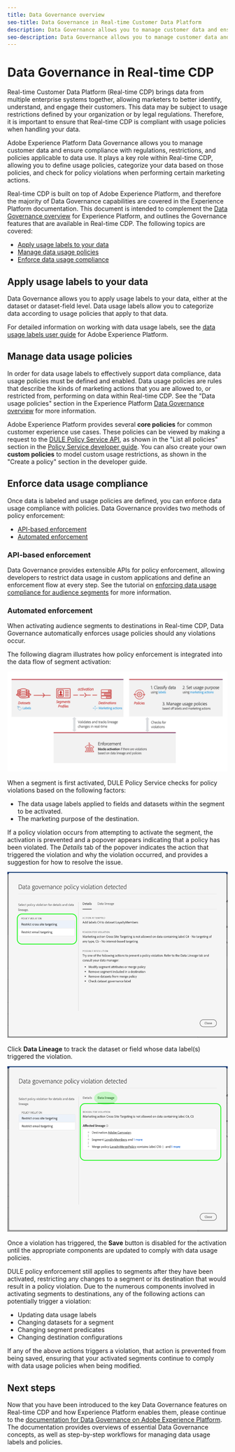 ```yaml
---
title: Data Governance overview
seo-title: Data Governance in Real-time Customer Data Platform
description: Data Governance allows you to manage customer data and ensure compliance with regulations, restrictions, and policies applicable to data use. 
seo-description: Data Governance allows you to manage customer data and ensure compliance with regulations, restrictions, and policies applicable to data use. 
---
```


# Data Governance in Real-time CDP

Real-time Customer Data Platform (Real-time CDP) brings data from multiple enterprise systems together, allowing marketers to better identify, understand, and engage their customers. This data may be subject to usage restrictions defined by your organization or by legal regulations. Therefore, it is important to ensure that Real-time CDP is compliant with usage policies when handling your data.

Adobe Experience Platform Data Governance allows you to manage customer data and ensure compliance with regulations, restrictions, and policies applicable to data use. It plays a key role within Real-time CDP, allowing you to define usage policies, categorize your data based on those policies, and check for policy violations when performing certain marketing actions.

Real-time CDP is built on top of Adobe Experience Platform, and therefore the majority of Data Governance capabilities are covered in the Experience Platform documentation. This document is intended to complement the [Data Governance overview](https://www.adobe.io/apis/experienceplatform/home/dule/duleservices.html#!api-specification/markdown/narrative/technical_overview/data_governance/dule_overview.md) for Experience Platform, and outlines the Governance features that are available in Real-time CDP. The following topics are covered:

* [Apply usage labels to your data](#apply-usage-labels-to-your-data)
* [Manage data usage policies](#manage-data-usage-policies)
* [Enforce data usage compliance](#enforce-data-usage-compliance)

## Apply usage labels to your data

Data Governance allows you to apply usage labels to your data, either at the dataset or dataset-field level. Data usage labels allow you to categorize data according to usage policies that apply to that data. 

For detailed information on working with data usage labels, see the [data usage labels user guide](https://www.adobe.io/apis/experienceplatform/home/dule/duleservices.html#!api-specification/markdown/narrative/tutorials/dule/dule_working_with_labels.md) for Adobe Experience Platform.

<!-- (To be included after destinations support is available -- January 2020)
## Set restrictions on destinations

You can set data usage restrictions on a destination by defining the marketing use cases for that destination. Defining use cases for destinations allows you to check for usage policy violations and ensure that any profiles or segments sent to that destination are compatible with Data Governance rules.

Marketing use cases can be defined during the _Setup_ phase for the _Edit Destination_ workflow. See the destination documentation for more information. 
-->


## Manage data usage policies

In order for data usage labels to effectively support data compliance, data usage policies must be defined and enabled. Data usage policies are rules that describe the kinds of marketing actions that you are allowed to, or restricted from, performing on data within Real-time CDP. See the "Data usage policies" section in the Experience Platform [Data Governance overview](https://www.adobe.io/apis/experienceplatform/home/dule/duleservices.html#!api-specification/markdown/narrative/technical_overview/data_governance/dule_overview.md) for more information.

Adobe Experience Platform provides several **core policies** for common customer experience use cases. These policies can be viewed by making a request to the [DULE Policy Service API](https://www.adobe.io/apis/experienceplatform/home/api-reference.html#!acpdr/swagger-specs/dule-policy-service.yaml), as shown in the "List all policies" section in the [Policy Service developer guide](https://www.adobe.io/apis/experienceplatform/home/dule/duleservices.html#!api-specification/markdown/narrative/technical_overview/data_governance/dule_policy_service_developer_guide.md). You can also create your own **custom policies** to model custom usage restrictions, as shown in the "Create a policy" section in the developer guide.

## Enforce data usage compliance

Once data is labeled and usage policies are defined, you can enforce data usage compliance with policies. Data Governance provides two methods of policy enforcement:

* [API-based enforcement](#api-based-enforcement)
* [Automated enforcement](#automated-enforcement)

### API-based enforcement

Data Governance provides extensible APIs for policy enforcement, allowing developers to restrict data usage in custom applications and define an enforcement flow at every step. See the tutorial on [enforcing data usage compliance for audience segments](https://www.adobe.io/apis/experienceplatform/home/tutorials/alltutorials.html#!api-specification/markdown/narrative/tutorials/dule/data_governance_and_segmentation.md) for more information.

### Automated enforcement

When activating audience segments to destinations in Real-time CDP, Data Governance automatically enforces usage policies should any violations occur.

The following diagram illustrates how policy enforcement is integrated into the data flow of segment activation:

![](assets/enforcement-flow.png)

When a segment is first activated, DULE Policy Service checks for policy violations based on the following factors:

* The data usage labels applied to fields and datasets within the segment to be activated.
* The marketing purpose of the destination. 

If a policy violation occurs from attempting to activate the segment, the activation is prevented and a popover appears indicating that a policy has been violated. The _Details_ tab of the popover indicates the action that triggered the violation and why the violation occurred, and provides a suggestion for how to resolve the issue.

![](assets/violation-popover.png)

Click **Data Lineage** to track the dataset or field whose data label(s) triggered the violation.

![](assets/data-lineage.png)

Once a violation has triggered, the **Save** button is disabled for the activation until the appropriate components are updated to comply with data usage policies.

DULE policy enforcement still applies to segments after they have been activated, restricting any changes to a segment or its destination that would result in a policy violation. Due to the numerous components involved in activating segments to destinations, any of the following actions can potentially trigger a violation:

* Updating data usage labels
* Changing datasets for a segment
* Changing segment predicates
* Changing destination configurations

If any of the above actions triggers a violation, that action is prevented from being saved, ensuring that your activated segments continue to comply with data usage policies when being modified.

## Next steps

Now that you have been introduced to the key Data Governance features on Real-time CDP and how Experience Platform enables them, please continue to the [documentation for Data Governance on Adobe Experience Platform](https://www.adobe.io/apis/experienceplatform/home/dule/duleservices.html). The documentation provides overviews of essential Data Governance concepts, as well as step-by-step workflows for managing data usage labels and policies.